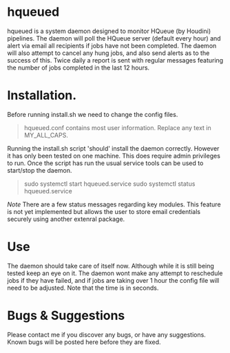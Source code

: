 # hqueued

hqueued is a system daemon designed to monitor HQueue (by Houdini) pipelines. The daemon will poll the HQueue server (default every hour) and alert via email all recipients if jobs have not been completed. The daemon will also attempt to cancel any hung jobs, and also send alerts as to the success of this. Twice daily a report is sent with regular messages featuring the number of jobs completed in the last 12 hours. 

# Installation.

Before running install.sh we need to change the config files. 
> hqueued.conf
contains most user information. Replace any text in MY_ALL_CAPS.

Running the install.sh script 'should' install the daemon correctly. However it has only been tested on one machine. This does require admin privileges to run. Once the script has run the usual service tools can be used to start/stop the daemon.

> sudo systemctl start hqueued.service
> sudo systemctl status hqueued.service

*Note* There are a few status messages regarding key modules. This feature is not yet implemented but allows the user to store email credentials securely using another extenral package. 

# Use

The daemon should take care of itself now. Although while it is still being tested keep an eye on it. The daemon wont make any attempt to reschedule jobs if they have failed, and if jobs are taking over 1 hour the config file will need to be adjusted. Note that the time is in seconds. 

# Bugs & Suggestions

Please contact me if you discover any bugs, or have any suggestions.
Known bugs will be posted here before they are fixed.
